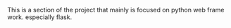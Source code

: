 This is a section of the project that mainly is focused on python web frame work. 
especially flask.

